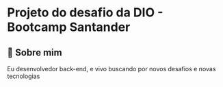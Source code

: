 
# Projeto do desafio da DIO - Bootcamp Santander




## 🚀 Sobre mim
Eu desenvolvedor back-end, e vivo buscando por novos desafios e novas tecnologias

